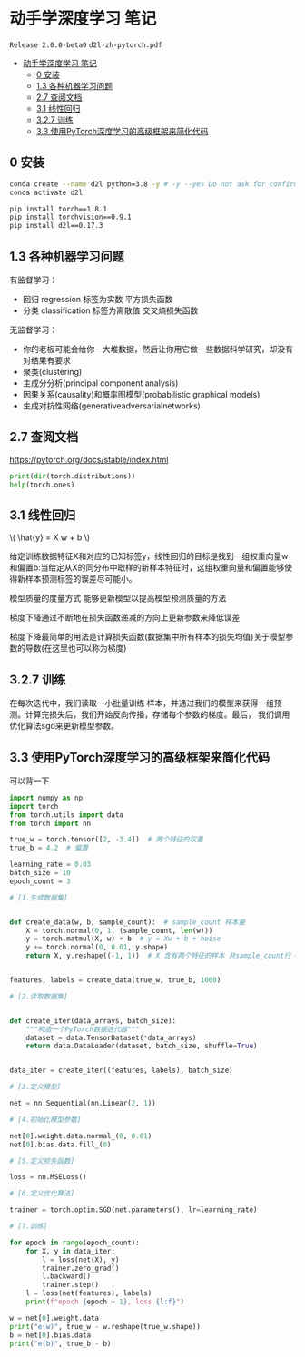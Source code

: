 # 动手学深度学习 笔记

`Release 2.0.0-beta0` `d2l-zh-pytorch.pdf`

- [动手学深度学习 笔记](#动手学深度学习-笔记)
  - [0 安装](#0-安装)
  - [1.3 各种机器学习问题](#13-各种机器学习问题)
  - [2.7 查阅文档](#27-查阅文档)
  - [3.1 线性回归](#31-线性回归)
  - [3.2.7 训练](#327-训练)
  - [3.3 使用PyTorch深度学习的高级框架来简化代码](#33-使用pytorch深度学习的高级框架来简化代码)

## 0 安装

```sh
conda create --name d2l python=3.8 -y # -y --yes Do not ask for confirmation.
conda activate d2l

pip install torch==1.8.1
pip install torchvision==0.9.1
pip install d2l==0.17.3
```

## 1.3 各种机器学习问题

有监督学习：
- 回归 regression 标签为实数 平方损失函数
- 分类 classification 标签为离散值 交叉熵损失函数

无监督学习：
- 你的老板可能会给你一大堆数据，然后让你用它做一些数据科学研究，却没有 对结果有要求
- 聚类(clustering)
- 主成分分析(principal component analysis)
- 因果关系(causality)和概率图模型(probabilistic graphical models)
- 生成对抗性网络(generativeadversarialnetworks)

## 2.7 查阅文档

https://pytorch.org/docs/stable/index.html

```py
print(dir(torch.distributions))
help(torch.ones)
```

## 3.1 线性回归

\\( \hat{y} = X w + b \\)

给定训练数据特征X和对应的已知标签y，线性回归的目标是找到一组权重向量w和偏置b:当给定从X的同分布中取样的新样本特征时，这组权重向量和偏置能够使得新样本预测标签的误差尽可能小。

模型质量的度量方式
能够更新模型以提高模型预测质量的方法

梯度下降通过不断地在损失函数递减的方向上更新参数来降低误差

梯度下降最简单的用法是计算损失函数(数据集中所有样本的损失均值)关于模型参数的导数(在这里也可以称为梯度)

## 3.2.7 训练

在每次迭代中，我们读取一小批量训练 样本，并通过我们的模型来获得一组预测。计算完损失后，我们开始反向传播，存储每个参数的梯度。最后， 我们调用优化算法sgd来更新模型参数。

## 3.3 使用PyTorch深度学习的高级框架来简化代码

可以背一下

```py
import numpy as np
import torch
from torch.utils import data
from torch import nn

true_w = torch.tensor([2, -3.4])  # 两个特征的权重
true_b = 4.2  # 偏置

learning_rate = 0.03
batch_size = 10
epoch_count = 3

# [1.生成数据集]


def create_data(w, b, sample_count):  # sample_count 样本量
    X = torch.normal(0, 1, (sample_count, len(w)))
    y = torch.matmul(X, w) + b  # y = Xw + b + noise
    y += torch.normal(0, 0.01, y.shape)
    return X, y.reshape((-1, 1))  # X 含有两个特征的样本 共sample_count行 # y 样本的值


features, labels = create_data(true_w, true_b, 1000)

# [2.读取数据集]


def create_iter(data_arrays, batch_size):
    """构造一个PyTorch数据迭代器"""
    dataset = data.TensorDataset(*data_arrays)
    return data.DataLoader(dataset, batch_size, shuffle=True)


data_iter = create_iter((features, labels), batch_size)

# [3.定义模型]

net = nn.Sequential(nn.Linear(2, 1))

# [4.初始化模型参数]

net[0].weight.data.normal_(0, 0.01)
net[0].bias.data.fill_(0)

# [5.定义损失函数]

loss = nn.MSELoss()

# [6.定义优化算法]

trainer = torch.optim.SGD(net.parameters(), lr=learning_rate)

# [7.训练]

for epoch in range(epoch_count):
    for X, y in data_iter:
        l = loss(net(X), y)
        trainer.zero_grad()
        l.backward()
        trainer.step()
    l = loss(net(features), labels)
    print(f"epoch {epoch + 1}, loss {l:f}")

w = net[0].weight.data
print("e(w)", true_w - w.reshape(true_w.shape))
b = net[0].bias.data
print("e(b)", true_b - b)
```
